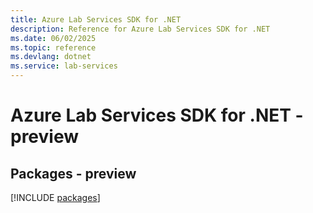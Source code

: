 ```yaml
---
title: Azure Lab Services SDK for .NET
description: Reference for Azure Lab Services SDK for .NET
ms.date: 06/02/2025
ms.topic: reference
ms.devlang: dotnet
ms.service: lab-services
---
```

# Azure Lab Services SDK for .NET - preview
## Packages - preview
[!INCLUDE [packages](lab-services-index.md)]